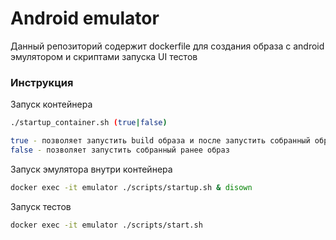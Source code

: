 # Android emulator

Данный репозиторий содержит dockerfile для создания образа с android эмулятором и скриптами запуска UI тестов

### Инструкция
Запуск контейнера
```sh
./startup_container.sh (true|false) 

true - позволяет запустить build образа и после запустить собранный образ
false - позволяет запустить собранный ранее образ
```

Запуск эмулятора внутри контейнера
```sh 
docker exec -it emulator ./scripts/startup.sh & disown
```

Запуск тестов
```sh
docker exec -it emulator ./scripts/start.sh
```